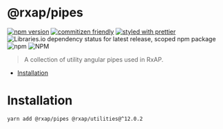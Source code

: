 @rxap/pipes
======

[![npm version](https://img.shields.io/npm/v/@rxap/pipes?style=flat-square)](https://www.npmjs.com/package/@rxap/pipes)
[![commitizen friendly](https://img.shields.io/badge/commitizen-friendly-brightgreen.svg?style=flat-square)](https://commitizen.github.io/cz-cli/)
[![styled with prettier](https://img.shields.io/badge/styled_with-prettier-ff69b4.svg?style=flat-square)](https://github.com/prettier/prettier)
![Libraries.io dependency status for latest release, scoped npm package](https://img.shields.io/librariesio/release/npm/@rxap/pipes)
![npm](https://img.shields.io/npm/dm/@rxap/pipes)
![NPM](https://img.shields.io/npm/l/@rxap/pipes)

> A collection of utility angular pipes used in RxAP.

- [Installation](#installation)

# Installation

```
yarn add @rxap/pipes @rxap/utilities@^12.0.2
```

